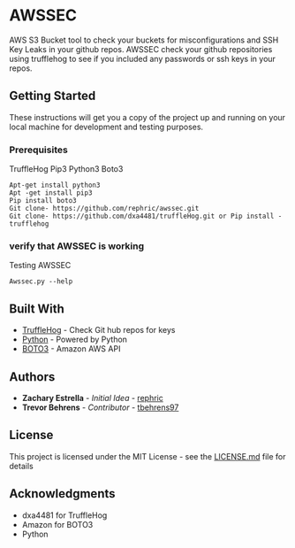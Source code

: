 # AWSSEC

AWS S3 Bucket tool to check your buckets for misconfigurations and SSH Key Leaks in your github repos. AWSSEC check your github repositories using trufflehog to see if you included any passwords or ssh keys in your repos.

## Getting Started

These instructions will get you a copy of the project up and running on your local machine for development and testing purposes.

### Prerequisites
TruffleHog
Pip3
Python3
Boto3

```
Apt-get install python3
Apt -get install pip3
Pip install boto3
Git clone- https://github.com/rephric/awssec.git
Git clone- https://github.com/dxa4481/truffleHog.git or Pip install - trufflehog

```
### verify that AWSSEC is working

Testing AWSSEC

```
Awssec.py --help
```

## Built With

* [TruffleHog](https://github.com/dxa4481/truffleHog) - Check Git hub repos for keys
* [Python](https://www.python.org/) - Powered by Python
* [BOTO3](https://github.com/boto/boto3) - Amazon AWS API

## Authors

* **Zachary Estrella** - *Initial Idea* - [rephric](https://github.com/rephric)
* **Trevor Behrens** - *Contributor* - [tbehrens97](https://github.com/tbehrens97)


## License

This project is licensed under the MIT License - see the [LICENSE.md](LICENSE.md) file for details

## Acknowledgments

* dxa4481 for TruffleHog
* Amazon for BOTO3
* Python




